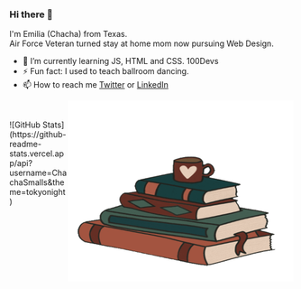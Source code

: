### Hi there 👋 

I'm Emilia (Chacha) from Texas.<br>
Air Force Veteran turned stay at home mom now pursuing Web Design.
<ul>
  <li>🌱 I’m currently learning JS, HTML and CSS. 100Devs</li>
  <li>⚡ Fun fact: I used to teach ballroom dancing.</li>
  <li>📫 How to reach me <a href="https://twitter.com/ChachaSmalls22">Twitter</a> or <a href="https://www.linkedin.com/in/emilia-menchaca-6a6902232/">LinkedIn</a></li>
</ul>
<p><img align="right" src="https://github.com/ChachaSmalls/ChachaSmalls/blob/main/giphy.gif" width="400" height="320" /></p>
<br>
<br>
![GitHub Stats](https://github-readme-stats.vercel.app/api?username=ChachaSmalls&theme=tokyonight)




